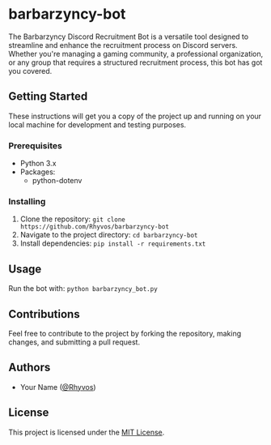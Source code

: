 # barbarzyncy-bot

The Barbarzyncy Discord Recruitment Bot is a versatile tool designed to streamline and enhance the recruitment process on Discord servers. Whether you're managing a gaming community, a professional organization, or any group that requires a structured recruitment process, this bot has got you covered.


## Getting Started

These instructions will get you a copy of the project up and running on your local machine for development and testing purposes.

### Prerequisites

- Python 3.x
- Packages: 
  - python-dotenv

### Installing

1. Clone the repository: `git clone https://github.com/Rhyvos/barbarzyncy-bot`
2. Navigate to the project directory: `cd barbarzyncy-bot`
3. Install dependencies: `pip install -r requirements.txt`

## Usage

Run the bot with: `python barbarzyncy_bot.py`

## Contributions

Feel free to contribute to the project by forking the repository, making changes, and submitting a pull request.

## Authors

- Your Name ([@Rhyvos](https://github.com/Rhyvos))

## License

This project is licensed under the [MIT License](LICENSE).
